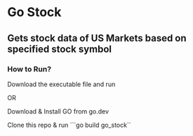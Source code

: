 # Go Stock

## Gets stock data of US Markets based on specified stock symbol

### How to Run?

Download the executable file and run

OR

Download & Install GO from go.dev

Clone this repo & run ```go build go_stock``

